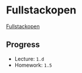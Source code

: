 # Fullstackopen
[Fullstackopen](https://fullstackopen.com/en/)

## Progress
- Lecture: `1.d`
- Homework: `1.5`
